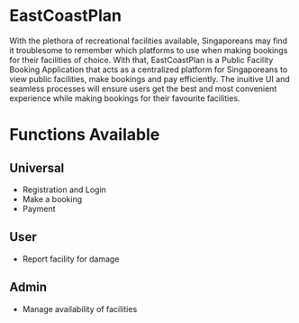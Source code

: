 # EastCoastPlan
With the plethora of recreational facilities available, Singaporeans may find it troublesome to remember which platforms to use when making bookings for their facilities of choice. With that, EastCoastPlan is a Public Facility Booking Application that acts as a centralized platform for Singaporeans to view public facilities, make bookings and pay efficiently. The inuitive UI and seamless processes will ensure users get the best and most convenient experience while making bookings for their favourite facilities. 

# Functions Available
## Universal
* Registration and Login
* Make a booking
* Payment
## User
* Report facility for damage

## Admin
* Manage availability of facilities


